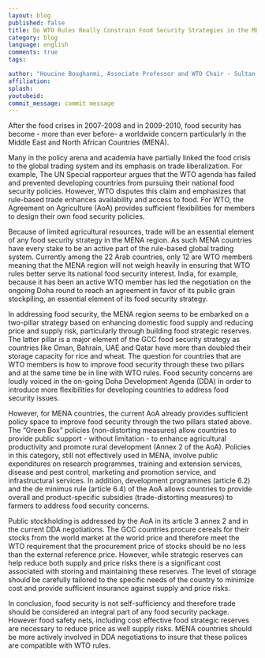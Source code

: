 ```yaml
---
layout: blog
published: false
title: Do WTO Rules Really Constrain Food Security Strategies in the MENA Region? 
category: blog
language: english
comments: true
tags: 

author: "Houcine Boughanmi, Associate Professor and WTO Chair - Sultan Qaboos University"
affiliation: 
splash: 
youtubeid: 
commit_message: commit message
---
```

After the food crises in 2007-2008 and in 2009-2010, food security has become - more than ever before- a worldwide concern particularly in the Middle East and North African Countries (MENA).  

Many in the policy arena and academia have partially linked the food crisis to the global trading system and its emphasis on trade liberalization.  For example, The UN Special rapporteur argues that the WTO agenda has failed and prevented developing countries from pursuing their national food security policies. However, WTO disputes this claim and emphasizes that rule-based trade enhances availability and access to food. For WTO, the  Agreement on Agriculture (AoA) provides sufficient flexibilities for members to design their own food security policies. 

Because of limited agricultural resources, trade will be an essential element of any food security strategy in the MENA region. As such MENA countries have every stake to be an active part of the rule-based global trading system. Currently among the 22 Arab countries, only 12 are WTO members meaning that the MENA region will not weigh heavily in ensuring that WTO rules better serve its national food security interest. India, for example, because it has been an active WTO member has led the negotiation on the ongoing Doha round to reach an agreement in favor of its public grain stockpiling, an essential element of its food security strategy.

In addressing food security, the MENA region seems to be embarked on a two-pillar strategy based on enhancing domestic food supply and reducing price and supply risk, particularly through building food strategic reserves. The latter pillar is a major element of the GCC food security strategy as countries like Oman, Bahrain, UAE and Qatar have more than doubled their storage capacity for rice and wheat. The question for countries that are WTO members is how to improve food security through these two pillars and at the same time be in line with WTO rules. Food security concerns are loudly voiced in the on-going Doha Development Agenda (DDA) in order to introduce more flexibilities for developing countries to address food security issues. 

However, for MENA countries, the current AoA already provides sufficient policy space to improve food security through the two pillars stated above.  The “Green Box” policies (non-distorting measures) allow countries to provide public support - without limitation - to enhance agricultural productivity and promote rural development (Annex 2 of the AoA). Policies in this category, still not effectively used in MENA, involve public expenditures on research programmes, training and extension services, disease and pest control, marketing and promotion service, and infrastructural services. In addition, development programmes (article 6.2) and the de minimus rule (article 6.4) of the AoA allows countries to provide overall and product-specific subsidies (trade-distorting measures) to farmers to address food security concerns. 

Public stockholding is addressed by the AoA in its article 3 annex 2 and in the current DDA negotiations.  The GCC countries procure cereals for their stocks from the world market at the world price and therefore meet the WTO requirement that the procurement price of stocks should be no less than the external reference price. However, while strategic reserves can help reduce both supply and price risks there is a significant cost associated with storing and maintaining these reserves. The level of storage should be carefully tailored to the specific needs of the country to minimize cost and provide sufficient insurance against supply and price risks.

In conclusion, food security is not self-sufficiency and therefore trade should be considered an integral part of any food security package. However food safety nets, including cost effective food strategic reserves are necessary to reduce price as well supply risks. MENA countries should be more actively involved in DDA negotiations to insure that these polices are compatible with WTO rules.
